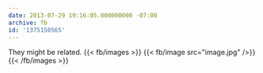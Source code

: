 ```yaml
---
date: 2013-07-29 19:16:05.000000000 -07:00
archive: fb
id: '1375150565'
---
```


They might be related.
{{< fb/images >}}
{{< fb/image src="image.jpg" />}}
{{< /fb/images >}}

